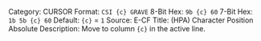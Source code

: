 Category: CURSOR
Format: `CSI {c} GRAVE`
8-Bit Hex: `9b {c} 60`
7-Bit Hex: `1b 5b {c} 60`
Default: `{c}` = `1`
Source: E-CF
Title: (HPA) Character Position Absolute
Description: Move to column `{c}` in the active line.
